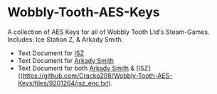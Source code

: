 # Wobbly-Tooth-AES-Keys
A collection of AES Keys for all of Wobbly Tooth Ltd's Steam-Games. Includes: Ice Station Z, &amp; Arkady Smith.

- Text Document for [ISZ](https://github.com/Cracko298/Wobbly-Tooth-AES-Keys/blob/main/aes-isz-keys.txt)
- Text Document for [Arkady Smith](https://github.com/Cracko298/Wobbly-Tooth-AES-Keys/blob/main/aes-arkady-keys.txt)
- Text Document for both [Arkady Smith](https://github.com/Cracko298/Wobbly-Tooth-AES-Keys/files/9201264/isz_enc.txt) & [ISZ]((https://github.com/Cracko298/Wobbly-Tooth-AES-Keys/files/9201264/isz_enc.txt).
